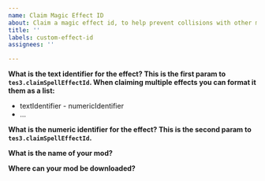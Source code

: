 ```yaml
---
name: Claim Magic Effect ID
about: Claim a magic effect id, to help prevent collisions with other mods.
title: ''
labels: custom-effect-id
assignees: ''

---
```


**What is the text identifier for the effect? This is the first param to `tes3.claimSpellEffectId`. When claiming multiple effects you can format it them as a list:**

- textIdentifier - numericIdentifier
- ...

**What is the numeric identifier for the effect? This is the second param to `tes3.claimSpellEffectId`.**


**What is the name of your mod?**


**Where can your mod be downloaded?**
